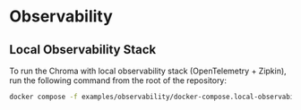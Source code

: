 # Observability

## Local Observability Stack

To run the Chroma with local observability stack (OpenTelemetry + Zipkin),
run the following command from the root of the repository:

```bash
docker compose -f examples/observability/docker-compose.local-observability.yml up --build -d
```

